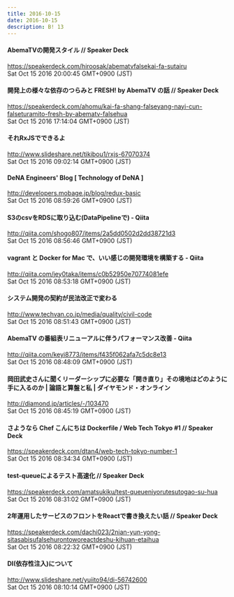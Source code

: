 ```yaml
---
title: 2016-10-15
date: 2016-10-15
description: B! 13
---
```


#### AbemaTVの開発スタイル // Speaker Deck
https://speakerdeck.com/hiroosak/abematvfalsekai-fa-sutairu<br>
Sat Oct 15 2016 20:00:45 GMT+0900 (JST)<br>


#### 開発上の様々な依存のつらみと FRESH! by AbemaTV の話 // Speaker Deck
https://speakerdeck.com/ahomu/kai-fa-shang-falseyang-nayi-cun-falseturamito-fresh-by-abematv-falsehua<br>
Sat Oct 15 2016 17:14:04 GMT+0900 (JST)<br>


#### それRxJSでできるよ
http://www.slideshare.net/tikibou1/rxjs-67070374<br>
Sat Oct 15 2016 09:02:14 GMT+0900 (JST)<br>


#### DeNA Engineers' Blog [ Technology of DeNA ]
http://developers.mobage.jp/blog/redux-basic<br>
Sat Oct 15 2016 08:59:26 GMT+0900 (JST)<br>


#### S3のcsvをRDSに取り込む(DataPipelineで) - Qiita
http://qiita.com/shogo807/items/2a5dd0502d2dd38721d3<br>
Sat Oct 15 2016 08:56:46 GMT+0900 (JST)<br>


#### vagrant と Docker for Mac で、いい感じの開発環境を構築する - Qiita
http://qiita.com/jey0taka/items/c0b52950e70774081efe<br>
Sat Oct 15 2016 08:53:18 GMT+0900 (JST)<br>


#### システム開発の契約が民法改正で変わる
http://www.techvan.co.jp/media/quality/civil-code<br>
Sat Oct 15 2016 08:51:43 GMT+0900 (JST)<br>


#### AbemaTV の番組表リニューアルに伴うパフォーマンス改善 - Qiita
http://qiita.com/keyi8773/items/f435f062afa7c5dc8e13<br>
Sat Oct 15 2016 08:48:09 GMT+0900 (JST)<br>


#### 岡田武史さんに聞くリーダーシップに必要な「開き直り」その境地はどのように手に入るのか | 論語と算盤と私 | ダイヤモンド・オンライン
http://diamond.jp/articles/-/103470<br>
Sat Oct 15 2016 08:45:19 GMT+0900 (JST)<br>


#### さようなら Chef こんにちは Dockerfile / Web Tech Tokyo #1 // Speaker Deck
https://speakerdeck.com/dtan4/web-tech-tokyo-number-1<br>
Sat Oct 15 2016 08:34:34 GMT+0900 (JST)<br>


#### test-queueによるテスト高速化 // Speaker Deck
https://speakerdeck.com/amatsukiku/test-queueniyorutesutogao-su-hua<br>
Sat Oct 15 2016 08:31:02 GMT+0900 (JST)<br>


#### 2年運用したサービスのフロントをReactで書き換えたい話 // Speaker Deck
https://speakerdeck.com/dachi023/2nian-yun-yong-sitasabisufalsehurontoworeactdeshu-kihuan-etaihua<br>
Sat Oct 15 2016 08:22:32 GMT+0900 (JST)<br>


#### DI(依存性注入)について
http://www.slideshare.net/yuiito94/di-56742600<br>
Sat Oct 15 2016 08:10:14 GMT+0900 (JST)<br>


